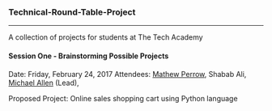### Technical-Round-Table-Project
***

A collection of projects for students at The Tech Academy

#### Session One - Brainstorming Possible Projects

Date: Friday, February 24, 2017
Attendees: [Mathew Perrow](https://github.com/mportland), Shabab Ali, [Michael Allen](https://github.com/mrmichaelgallen) (Lead), 

Proposed Project: Online sales shopping cart using Python language

